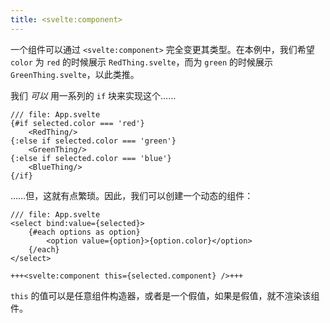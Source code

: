 ```yaml
---
title: <svelte:component>
---
```


一个组件可以通过 `<svelte:component>` 完全变更其类型。在本例中，我们希望 `color` 为 `red` 的时候展示 `RedThing.svelte`，而为 `green` 的时候展示 `GreenThing.svelte`，以此类推。

我们 _可以_ 用一系列的 `if` 块来实现这个……

```svelte
/// file: App.svelte
{#if selected.color === 'red'}
	<RedThing/>
{:else if selected.color === 'green'}
	<GreenThing/>
{:else if selected.color === 'blue'}
	<BlueThing/>
{/if}
```

……但，这就有点繁琐。因此，我们可以创建一个动态的组件：

```svelte
/// file: App.svelte
<select bind:value={selected}>
	{#each options as option}
		<option value={option}>{option.color}</option>
	{/each}
</select>

+++<svelte:component this={selected.component} />+++
```

`this` 的值可以是任意组件构造器，或者是一个假值，如果是假值，就不渲染该组件。
